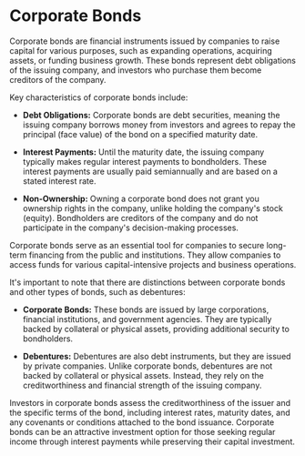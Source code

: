 # Corporate Bonds

Corporate bonds are financial instruments issued by companies to raise capital for various purposes, such as expanding operations, acquiring assets, or funding business growth. These bonds represent debt obligations of the issuing company, and investors who purchase them become creditors of the company.

Key characteristics of corporate bonds include:

- **Debt Obligations:** Corporate bonds are debt securities, meaning the issuing company borrows money from investors and agrees to repay the principal (face value) of the bond on a specified maturity date.

- **Interest Payments:** Until the maturity date, the issuing company typically makes regular interest payments to bondholders. These interest payments are usually paid semiannually and are based on a stated interest rate.

- **Non-Ownership:** Owning a corporate bond does not grant you ownership rights in the company, unlike holding the company's stock (equity). Bondholders are creditors of the company and do not participate in the company's decision-making processes.

Corporate bonds serve as an essential tool for companies to secure long-term financing from the public and institutions. They allow companies to access funds for various capital-intensive projects and business operations.

It's important to note that there are distinctions between corporate bonds and other types of bonds, such as debentures:

- **Corporate Bonds:** These bonds are issued by large corporations, financial institutions, and government agencies. They are typically backed by collateral or physical assets, providing additional security to bondholders.

- **Debentures:** Debentures are also debt instruments, but they are issued by private companies. Unlike corporate bonds, debentures are not backed by collateral or physical assets. Instead, they rely on the creditworthiness and financial strength of the issuing company.

Investors in corporate bonds assess the creditworthiness of the issuer and the specific terms of the bond, including interest rates, maturity dates, and any covenants or conditions attached to the bond issuance. Corporate bonds can be an attractive investment option for those seeking regular income through interest payments while preserving their capital investment.